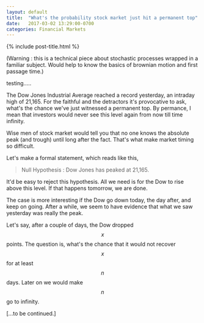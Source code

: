 ```yaml
---
layout: default
title:  "What's the probability stock market just hit a permanent top"
date:   2017-03-02 13:29:00-0700
categories: Financial Markets
---
```


{% include post-title.html %}

(Warning : this is a technical piece about stochastic processes wrapped in a familiar subject. Would help to know the basics of brownian motion and first passage time.)

testing.....

The Dow Jones Industrial Average reached a record yesterday, an intraday high of 21,165. For the faithful and the detractors it's provocative to ask, what's the chance we've just witnessed a permanent top. By permance, I mean that investors would never see this level again from now till time infinity. 

Wise men of stock market would tell you that no one knows the absolute peak (and trough) until long after the fact. That's what make market timing so difficult.

Let's make a formal statement, which reads like this, 

> Null Hypothesis : Dow Jones has peaked at 21,165.

It'd be easy to reject this hypothesis. All we need is for the Dow to rise above this level. If that happens tomorrow, we are done.

The case is more interesting if the Dow go down today, the day after, and keep on going. After a while, we seem to have evidence that what we saw yesterday was really the peak.   

Let's say, after a couple of days, the Dow dropped $$x$$ points. The question is, what's the chance that it would not recover $$x$$ for at least $$n$$ days. Later on we would make $$n$$ go to infinity.



[...to be continued.]









